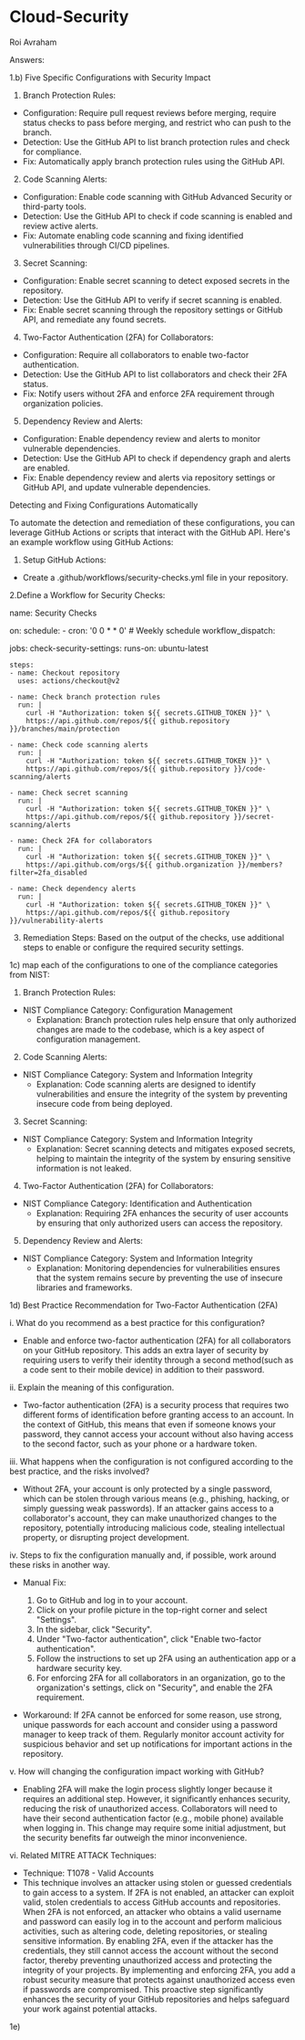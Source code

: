 # Cloud-Security

Roi Avraham

Answers:

1.b) Five Specific Configurations with Security Impact

1. Branch Protection Rules:

* Configuration: Require pull request reviews before merging, require status checks to pass before merging, and restrict who can push to the branch.
* Detection: Use the GitHub API to list branch protection rules and check for compliance.
* Fix: Automatically apply branch protection rules using the GitHub API.

2. Code Scanning Alerts:

* Configuration: Enable code scanning with GitHub Advanced Security or third-party tools.
* Detection: Use the GitHub API to check if code scanning is enabled and review active alerts.
* Fix: Automate enabling code scanning and fixing identified vulnerabilities through CI/CD pipelines.

3. Secret Scanning:

* Configuration: Enable secret scanning to detect exposed secrets in the repository.
* Detection: Use the GitHub API to verify if secret scanning is enabled.
* Fix: Enable secret scanning through the repository settings or GitHub API, and remediate any found secrets.

4. Two-Factor Authentication (2FA) for Collaborators:

* Configuration: Require all collaborators to enable two-factor authentication.
* Detection: Use the GitHub API to list collaborators and check their 2FA status.
* Fix: Notify users without 2FA and enforce 2FA requirement through organization policies.

5. Dependency Review and Alerts:

* Configuration: Enable dependency review and alerts to monitor vulnerable dependencies.
* Detection: Use the GitHub API to check if dependency graph and alerts are enabled.
* Fix: Enable dependency review and alerts via repository settings or GitHub API, and update vulnerable dependencies.

Detecting and Fixing Configurations Automatically

To automate the detection and remediation of these configurations, you can leverage GitHub Actions or scripts that interact with the GitHub API. Here's an example workflow using GitHub Actions:

1. Setup GitHub Actions:

* Create a .github/workflows/security-checks.yml file in your repository.

2.Define a Workflow for Security Checks:

name: Security Checks

on:
  schedule:
    - cron: '0 0 * * 0'  # Weekly schedule
  workflow_dispatch:

jobs:
  check-security-settings:
    runs-on: ubuntu-latest

    steps:
    - name: Checkout repository
      uses: actions/checkout@v2

    - name: Check branch protection rules
      run: |
        curl -H "Authorization: token ${{ secrets.GITHUB_TOKEN }}" \
        https://api.github.com/repos/${{ github.repository }}/branches/main/protection

    - name: Check code scanning alerts
      run: |
        curl -H "Authorization: token ${{ secrets.GITHUB_TOKEN }}" \
        https://api.github.com/repos/${{ github.repository }}/code-scanning/alerts

    - name: Check secret scanning
      run: |
        curl -H "Authorization: token ${{ secrets.GITHUB_TOKEN }}" \
        https://api.github.com/repos/${{ github.repository }}/secret-scanning/alerts

    - name: Check 2FA for collaborators
      run: |
        curl -H "Authorization: token ${{ secrets.GITHUB_TOKEN }}" \
        https://api.github.com/orgs/${{ github.organization }}/members?filter=2fa_disabled

    - name: Check dependency alerts
      run: |
        curl -H "Authorization: token ${{ secrets.GITHUB_TOKEN }}" \
        https://api.github.com/repos/${{ github.repository }}/vulnerability-alerts

3. Remediation Steps:
Based on the output of the checks, use additional steps to enable or configure the required security settings.

1c) map each of the configurations to one of the compliance categories from NIST:

1. Branch Protection Rules:

* NIST Compliance Category: Configuration Management
  * Explanation: Branch protection rules help ensure that only authorized changes are made to the codebase, 
  which is a key aspect of configuration management.

2. Code Scanning Alerts:

* NIST Compliance Category: System and Information Integrity
  * Explanation: Code scanning alerts are designed to identify vulnerabilities and ensure the integrity 
  of the system by preventing insecure code from being deployed.

3. Secret Scanning:

* NIST Compliance Category: System and Information Integrity
  * Explanation: Secret scanning detects and mitigates exposed secrets, helping to maintain the integrity 
  of the system by ensuring sensitive information is not leaked.

4. Two-Factor Authentication (2FA) for Collaborators:

* NIST Compliance Category: Identification and Authentication
  * Explanation: Requiring 2FA enhances the security of user accounts by ensuring 
  that only authorized users can access the repository.

5. Dependency Review and Alerts:

* NIST Compliance Category: System and Information Integrity
  * Explanation: Monitoring dependencies for vulnerabilities ensures that the system remains 
  secure by preventing the use of insecure libraries and frameworks.

1d) Best Practice Recommendation for Two-Factor Authentication (2FA)

i. What do you recommend as a best practice for this configuration?

  * Enable and enforce two-factor authentication (2FA) for all collaborators on your GitHub repository.
  This adds an extra layer of security by requiring users to verify their identity through a second method(such as 
  a code sent to their mobile device) in addition to their password.

ii. Explain the meaning of this configuration.

 * Two-factor authentication (2FA) is a security process that requires two different forms of identification
   before granting access to an account. In the context of GitHub, this means that even if someone knows your 
   password, they cannot access your account without also having access to the second factor, such as your phone or 
   a hardware token.

iii. What happens when the configuration is not configured according to the best practice, and the risks involved?

 * Without 2FA, your account is only protected by a single password, which can be stolen through various means 
   (e.g., phishing, hacking, or simply guessing weak passwords). If an attacker gains access to a collaborator's 
   account, they can make unauthorized changes to the repository, potentially introducing malicious code, 
   stealing intellectual property, or disrupting project development.

iv. Steps to fix the configuration manually and, if possible, work around these risks in another way.

 * Manual Fix:
    1. Go to GitHub and log in to your account.
    2. Click on your profile picture in the top-right corner and select "Settings".
    3. In the sidebar, click "Security".
    4. Under "Two-factor authentication", click "Enable two-factor authentication".
    5. Follow the instructions to set up 2FA using an authentication app or a hardware security key.
    6. For enforcing 2FA for all collaborators in an organization, go to the organization's settings, 
       click on "Security", and enable the 2FA requirement.
 
 * Workaround: If 2FA cannot be enforced for some reason, use strong,
   unique passwords for each account and consider using a password manager to keep track of them. 
   Regularly monitor account activity for suspicious behavior and set up notifications for 
   important actions in the repository.

v. How will changing the configuration impact working with GitHub?

 * Enabling 2FA will make the login process slightly longer because it requires an additional step. 
   However, it significantly enhances security, reducing the risk of unauthorized access. 
   Collaborators will need to have their second authentication factor (e.g., mobile phone) available when logging in. 
   This change may require some initial adjustment, but the security benefits far outweigh the minor inconvenience.

vi. Related MITRE ATTACK Techniques:
 
  * Technique: T1078 - Valid Accounts
  * This technique involves an attacker using stolen or guessed credentials to gain access to a system. 
    If 2FA is not enabled, an attacker can exploit valid, stolen credentials to access GitHub accounts and repositories.
    When 2FA is not enforced, an attacker who obtains a valid username and password can easily log in to the account and
    perform malicious activities, such as altering code, deleting repositories, or stealing sensitive information. 
    By enabling 2FA, even if the attacker has the credentials, they still cannot access the account without the second 
    factor, thereby preventing unauthorized access and protecting the integrity of your projects.
    By implementing and enforcing 2FA, you add a robust security measure that protects against unauthorized access
    even if passwords are compromised. This proactive step significantly enhances the security of your GitHub 
    repositories and helps safeguard your work against potential attacks.

1e) 

